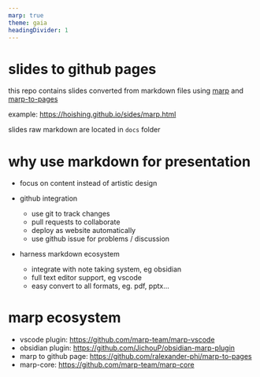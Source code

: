```yaml
---
marp: true
theme: gaia
headingDivider: 1
---
```


# slides to github pages

this repo contains slides converted from markdown files using [marp] and [marp-to-pages]

example: https://hoishing.github.io/sides/marp.html

slides raw markdown are located in `docs` folder

[marp]: https://github.com/marp-team/marp
[marp-to-pages]: https://github.com/ralexander-phi/marp-to-pages

# why use markdown for presentation

- focus on content instead of artistic design
- github integration
  - use git to track changes
  - pull requests to collaborate
  - deploy as website automatically
  - use github issue for problems / discussion

- harness markdown ecosystem
  - integrate with note taking system, eg obsidian
  - full text editor support, eg vscode
  - easy convert to all formats, eg. pdf, pptx...

# marp ecosystem

- vscode plugin: https://github.com/marp-team/marp-vscode
- obsidian plugin: https://github.com/JichouP/obsidian-marp-plugin
- marp to github page: https://github.com/ralexander-phi/marp-to-pages
- marp-core: https://github.com/marp-team/marp-core

